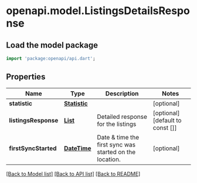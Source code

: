 # openapi.model.ListingsDetailsResponse

## Load the model package
```dart
import 'package:openapi/api.dart';
```

## Properties
Name | Type | Description | Notes
------------ | ------------- | ------------- | -------------
**statistic** | [**Statistic**](Statistic.md) |  | [optional] 
**listingsResponse** | [**List<ListingDetails>**](ListingDetails.md) | Detailed response for the listings | [optional] [default to const []]
**firstSyncStarted** | [**DateTime**](DateTime.md) | Date & time the first sync was started on the location. | [optional] 

[[Back to Model list]](../README.md#documentation-for-models) [[Back to API list]](../README.md#documentation-for-api-endpoints) [[Back to README]](../README.md)



